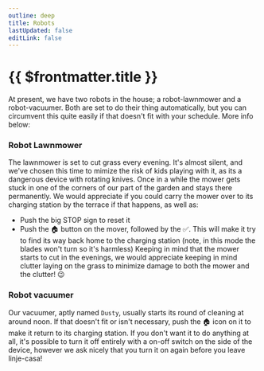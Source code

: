 ```yaml
---
outline: deep
title: Robots
lastUpdated: false
editLink: false
---
```


# {{ $frontmatter.title }}

At present, we have two robots in the house; a robot-lawnmower and a robot-vacuumer. Both are set to do their thing automatically, but you can circumvent this quite easily if that doesn't fit with your schedule. More info below:

### Robot Lawnmower
The lawnmower is set to cut grass every evening. It's almost silent, and we've chosen this time to mimize the risk of kids playing with it, as its a dangerous device with rotating knives. Once in a while the mower gets stuck in one of the corners of our part of the garden and stays there permanently. We would appreciate if you could carry the mower over to its charging station by the terrace if that happens, as well as:
- Push the big STOP sign to reset it
- Push the :house: button on the mover, followed by the :white_check_mark:. This will make it try to find its way back home to the charging station (note, in this mode the blades won't turn so it's harmless)
Keeping in mind that the mower starts to cut in the evenings, we would appreciate keeping in mind clutter laying on the grass to minimize damage to both the mower and the clutter! :wink:

### Robot vacuumer
Our vacuumer, aptly named `Dusty`, usually starts its round of cleaning at around noon. If that doesn't fit or isn't necessary, push the :house: icon on it to make it return to its charging station. If you don't want it to do anything at all, it's possible to turn it off entirely with a on-off switch on the side of the device, however we ask nicely that you turn it on again before you leave linje-casa!
